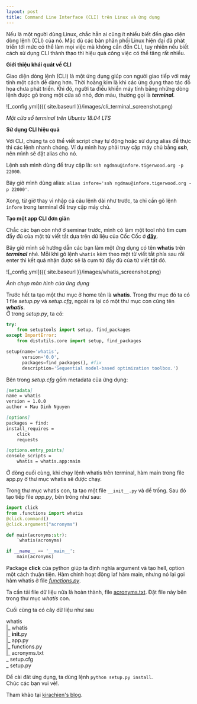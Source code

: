 ```yaml
---
layout: post
title: Command Line Interface (CLI) trên Linux và ứng dụng
---
```


Nếu là một người dùng Linux, chắc hẳn ai cũng ít nhiều biết đến giao diện dòng lệnh (CLI) của nó. Mặc dù các bản phân phối Linux hiện đại đã phát triển tới mức có thể làm mọi việc mà không cần đến CLI, tuy nhiên nếu biết cách sử dụng CLI thành thạo thì hiệu quả công việc có thể tăng rất nhiều.

**Giới thiệu khái quát về CLI**

Giao diện dòng lệnh (CLI) là một ứng dụng giúp con người giao tiếp với máy tính một cách dễ dàng hơn. Thời hoàng kim là khi các ứng dụng thao tác đồ họa chưa phát triển. Khi đó, người ta điều khiển máy tính bằng những dòng lệnh được gõ trong một cửa sổ nhỏ, đơn màu, thường gọi là **_terminal_**.

![_config.yml]({{ site.baseurl }}/images/cli_terminal_screenshot.png)

_Một cửa sổ terminal trên Ubuntu 18.04 LTS_

**Sử dụng CLI hiệu quả**

Với CLI, chúng ta có thể viết script chạy tự động hoặc sử dụng alias để thực thi các lệnh nhanh chóng. Ví dụ mình hay phải truy cập máy chủ bằng **_ssh_**, nên mình sẽ đặt alias cho nó.

Lệnh ssh mình dùng để truy cập là: 
`ssh ngdmau@infore.tigerwood.org -p 22000`.

Bây giờ mình dùng alias:
`alias infore='ssh ngdmau@infore.tigerwood.org -p 22000'`.

Xong, từ giờ thay vì nhập cả câu lệnh dài như trước, ta chỉ cần gõ lệnh `infore` trong terminal để truy cập máy chủ.

**Tạo một app CLI đơn giản**

Chắc các bạn còn nhớ ở seminar trước, mình có làm một tool nhỏ tìm cụm đầy đủ của một từ viết tắt dựa trên dữ liệu của Cốc Cốc ở **[đây](https://github.com/NgDMau/abbreviation)**.

Bây giờ mình sẽ hướng dẫn các bạn làm một ứng dụng có tên **whatis** trên **_terminal_** nhé. Mỗi khi gõ lệnh `whatis` kèm theo một từ viết tắt phía sau rồi enter thì kết quả nhận được sẽ là cụm từ đầy đủ của từ viết tắt đó.

![_config.yml]({{ site.baseurl }}/images/whatis_screenshot.png)

_Ảnh chụp màn hình của ứng dụng_

Trước hết ta tạo một thư mục ở home tên là **whatis**. Trong thư mục đó ta có 1 file _setup.py_ và _setup.cfg_, ngoài ra lại có một thư mục con cũng tên **_whatis_**.  
Ở trong _setup.py_, ta có:  
```python
try:
    from setuptools import setup, find_packages
except ImportError:
    from distutils.core import setup, find_packages  

setup(name='whatis',
      version='0.0',
      packages=find_packages(), #fix
      description='Sequential model-based optimization toolbox.')
```  
Bên trong _setup.cfg_ gồm metadata của ứng dụng:

```md  
[metadata]
name = whatis
version = 1.0.0
author = Mau Dinh Nguyen

[options]
packages = find:
install_requires =
    click
    requests

[options.entry_points]
console_scripts =
    whatis = whatis.app:main
```

Ở dòng cuối cùng, khi chạy lệnh whatis trên terminal, hàm main trong file app.py ở thư mục whatis sẽ được chạy.

Trong thư mục whatis con, ta tạo một file `__init__.py` và để trống. Sau đó tạo tiếp file _app.py_, bên trông như sau:

```python
import click
from .functions import whatis
@click.command()
@click.argument("acronyms")

def main(acronyms:str):
    `whatis(acronyms)

if __name__ == '__main__':
    main(acronyms)
```

Package **click** của python giúp ta định nghĩa argument và tạo hell, option một cách thuận tiện. Hàm chính hoạt động laf hàm main, nhưng nó lại gọi hàm whatis ở file [_functions.py_](https://github.com/NgDMau/whatis/blob/master/whatis/functions.py).

Ta cần tải file dữ liệu nữa là hoàn thành, file [acronyms.txt](https://github.com/NgDMau/whatis/blob/master/whatis/acronyms.txt). Đặt file này bên trong thư mục _whatis_ con.

Cuối cùng ta có cây dữ liệu như sau

whatis  
|_ whatis  
   |_ __init__.py   
   |_ app.py   
   |_ functions.py  
   |_ acronyms.txt  
 _ setup.cfg  
 _ setup.py  

Để cài đăt ứng dụng, ta dùng lệnh `python setup.py install`.  
Chúc các bạn vui vẻ!.

Tham khảo tại [kirachien's blog](https://chienkira.github.io/blog/posts/t%E1%BB%B1-t%E1%BA%A1o-ch%C6%B0%C6%A1ng-tr%C3%ACnh-cli-c%E1%BB%A7a-ch%C3%ADnh-m%C3%ACnh-kh%C3%B4ng-%C4%91%E1%BB%A5ng-h%C3%A0ng/).





